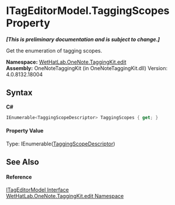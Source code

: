 # ITagEditorModel.TaggingScopes Property 
 _**\[This is preliminary documentation and is subject to change.\]**_

Get the enumeration of tagging scopes.

**Namespace:**&nbsp;<a href="60ca3730-00cd-fce3-4009-523f3952fd9e">WetHatLab.OneNote.TaggingKit.edit</a><br />**Assembly:**&nbsp;OneNoteTaggingKit (in OneNoteTaggingKit.dll) Version: 4.0.8132.18004

## Syntax

**C#**<br />
``` C#
IEnumerable<TaggingScopeDescriptor> TaggingScopes { get; }
```


#### Property Value
Type: IEnumerable(<a href="3690bbaa-4a73-a467-79e3-8a5755b34628">TaggingScopeDescriptor</a>)

## See Also


#### Reference
<a href="924af36a-d57e-8d4c-94fe-efae9c665a90">ITagEditorModel Interface</a><br /><a href="60ca3730-00cd-fce3-4009-523f3952fd9e">WetHatLab.OneNote.TaggingKit.edit Namespace</a><br />